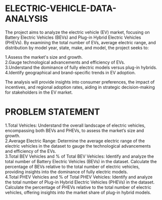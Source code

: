 # ELECTRIC-VEHICLE-DATA-ANALYSIS
The project aims to analyze the electric vehicle (EV) market, focusing on Battery Electric Vehicles (BEVs) and Plug-in Hybrid Electric Vehicles (PHEVs). By examining the total number of EVs, average electric range, and distribution by model year, state, make, and model, the project seeks to:

1.Assess the market's size and growth.
<br>
2.Gauge technological advancements and efficiency of EVs.
<br>
3.Understand the dominance of fully electric models versus plug-in hybrids.
<br>
4.Identify geographical and brand-specific trends in EV adoption.

The analysis will provide insights into consumer preferences, the impact of incentives, and regional adoption rates, aiding in strategic decision-making for stakeholders in the EV market.

# PROBLEM STATEMENT
1.Total Vehicles: Understand the overall landscape of electric vehicles, encompassing both BEVs and PHEVs, to assess the market’s size and growth.<br>
2.Average Electric Range: Determine the average electric range of the electric vehicles in the dataset to gauge the technological advancements and efficiency of the EVs.<br>
3.Total BEV Vehicles and % of Total BEV Vehicles: Identify and analyze the total number of Battery Electric Vehicles (BEVs) in the dataset.
Calculate the percentage of BEVs relative to the total number of electric vehicles, providing insights into the dominance of fully electric models.<br>
4.Total PHEV Vehicles and % of Total PHEV Vehicles: Identify and analyze the total number of Plug-in Hybrid Electric Vehicles (PHEVs) in the dataset.
Calculate the percentage of PHEVs relative to the total number of electric vehicles, offering insights into the market share of plug-in hybrid models.
